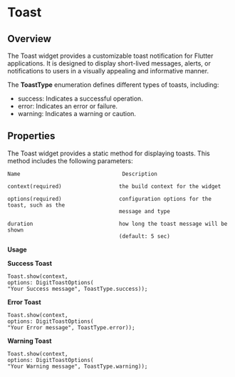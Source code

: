 # Toast

## Overview

The Toast widget provides a customizable toast notification for Flutter applications. It is designed to display short-lived messages, alerts, or notifications to users in a visually appealing and informative manner.

The **ToastType** enumeration defines different types of toasts, including:

* success: Indicates a successful operation.
* error: Indicates an error or failure.
* warning: Indicates a warning or caution.

## **Properties**

The Toast widget provides a static method for displaying toasts. This method includes the following parameters:

```
Name                                Description
```

```
context(required)                  the build context for the widget
```

```
options(required)                  configuration options for the toast, such as the
                                   message and type
```

```
duration                           how long the toast message will be shown
                                   (default: 5 sec)
```

**Usage**

**Success Toast**

```
Toast.show(context,
options: DigitToastOptions(
"Your Success message", ToastType.success));
```

**Error Toast**

```
Toast.show(context,
options: DigitToastOptions(
"Your Error message", ToastType.error));
```

**Warning Toast**

```
Toast.show(context,
options: DigitToastOptions(
"Your Warning message", ToastType.warning));
```
